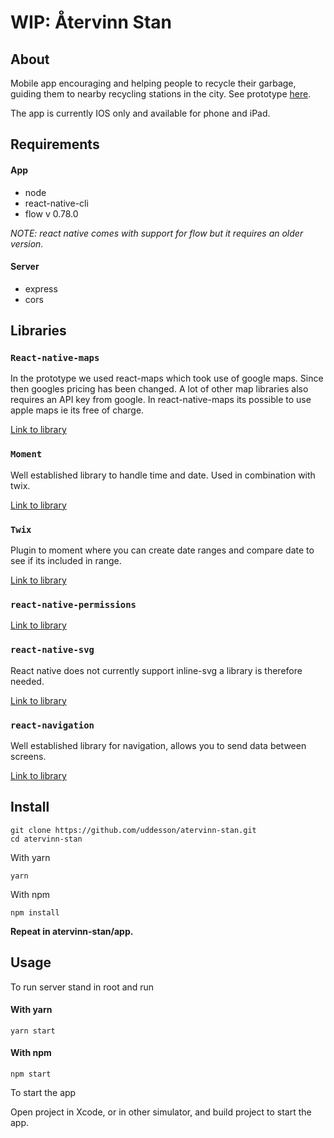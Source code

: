 # WIP: Återvinn Stan

## About
Mobile app encouraging and helping people to recycle their garbage, guiding them to nearby recycling stations in the city. See prototype [here](https://github.com/uddesson/atervinn-stan-prototype).

The app is currently IOS only and available for phone and iPad.

## Requirements

#### App
* node
* react-native-cli
* flow v 0.78.0

_NOTE: react native comes with support for flow but it requires an older version._

#### Server
* express
* cors


## Libraries
### `React-native-maps`
In the prototype we used react-maps which took use of google maps. Since then googles pricing has been changed. A lot of other map libraries also requires an API key from google. In react-native-maps its possible to use apple maps ie its free of charge.

[Link to library]()

### `Moment`
Well established library to handle time and date. Used in combination with twix.

[Link to library]()

### `Twix`
Plugin to moment where you can create date ranges and compare date to see if its included in range.

[Link to library]()

### `react-native-permissions`


[Link to library]()

### `react-native-svg`
React native does not currently support inline-svg a library is therefore needed.

[Link to library]()

### `react-navigation`
Well established library for navigation, allows you to send data between screens.

[Link to library]()


## Install
``` 
git clone https://github.com/uddesson/atervinn-stan.git
cd atervinn-stan
```

With yarn 

```
yarn
```

With npm

```
npm install
```

__Repeat in atervinn-stan/app.__

## Usage
To run server stand in root and run

#### With yarn 

```
yarn start
```

#### With npm

```
npm start
```

To start the app

Open project in Xcode, or in other simulator, and build project to start the app.